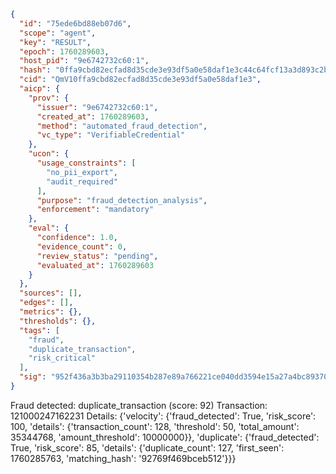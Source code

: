 ```json
{
  "id": "75ede6bd88eb07d6",
  "scope": "agent",
  "key": "RESULT",
  "epoch": 1760289603,
  "host_pid": "9e6742732c60:1",
  "hash": "0ffa9cbd82ecfad8d35cde3e93df5a0e58daf1e3c44c64fcf13a3d893c2b63b2",
  "cid": "QmV10ffa9cbd82ecfad8d35cde3e93df5a0e58daf1e3",
  "aicp": {
    "prov": {
      "issuer": "9e6742732c60:1",
      "created_at": 1760289603,
      "method": "automated_fraud_detection",
      "vc_type": "VerifiableCredential"
    },
    "ucon": {
      "usage_constraints": [
        "no_pii_export",
        "audit_required"
      ],
      "purpose": "fraud_detection_analysis",
      "enforcement": "mandatory"
    },
    "eval": {
      "confidence": 1.0,
      "evidence_count": 0,
      "review_status": "pending",
      "evaluated_at": 1760289603
    }
  },
  "sources": [],
  "edges": [],
  "metrics": {},
  "thresholds": {},
  "tags": [
    "fraud",
    "duplicate_transaction",
    "risk_critical"
  ],
  "sig": "952f436a3b3ba29110354b287e89a766221ce040dd3594e15a27a4bc89370a9f"
}
```

Fraud detected: duplicate_transaction (score: 92)
Transaction: 121000247162231
Details: {'velocity': {'fraud_detected': True, 'risk_score': 100, 'details': {'transaction_count': 128, 'threshold': 50, 'total_amount': 35344768, 'amount_threshold': 10000000}}, 'duplicate': {'fraud_detected': True, 'risk_score': 85, 'details': {'duplicate_count': 127, 'first_seen': 1760285763, 'matching_hash': '92769f469bceb512'}}}